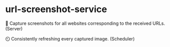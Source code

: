 # url-screenshot-service
 
📸 Capture screenshots for all websites corresponding to the received URLs. (Server)
 
⏲️ Consistently refreshing every captured image. (Scheduler)
